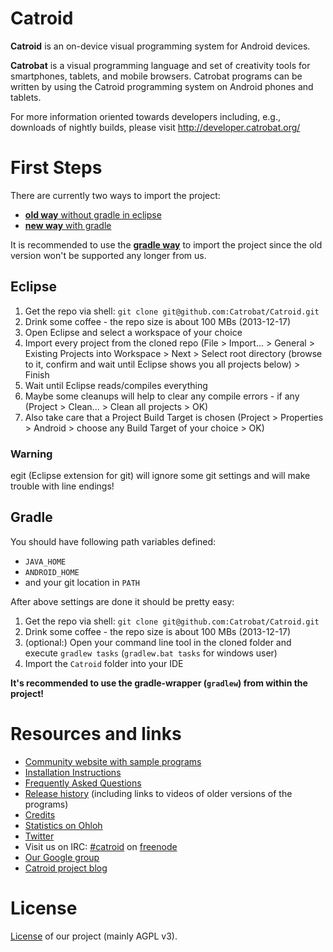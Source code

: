 # Catroid #

**Catroid** is an on-device visual programming system for Android devices.

**Catrobat** is a visual programming language and set of creativity tools for smartphones, tablets, and mobile browsers. 
Catrobat programs can be written by using the Catroid programming system on Android phones and tablets.

For more information oriented towards developers including, e.g., downloads of nightly builds, please visit http://developer.catrobat.org/

# First Steps #

There are currently two ways to import the project:
  * [**old way** without gradle in eclipse](#eclipse)
  * [**new way** with gradle](#gradle)
  
It is recommended to use the [**gradle way**](#gradle) to import the project since the old version won't be supported any longer from us.

## Eclipse ##
1. Get the repo via shell: `git clone git@github.com:Catrobat/Catroid.git`
2. Drink some coffee - the repo size is about 100 MBs (2013-12-17)
3. Open Eclipse and select a workspace of your choice
4. Import every project from the cloned repo (File > Import... > General > Existing Projects into Workspace > Next > Select root directory (browse to it, confirm and wait until Eclipse shows you all projects below) > Finish
5. Wait until Eclipse reads/compiles everything
6. Maybe some cleanups will help to clear any compile errors - if any (Project > Clean... > Clean all projects > OK)
7. Also take care that a Project Build Target is chosen (Project > Properties > Android > choose any Build Target of your choice > OK)

### Warning ###
 
egit (Eclipse extension for git) will ignore some git settings and will make trouble with line endings!

## Gradle ##
You should have following path variables defined:
  * ```JAVA_HOME```
  * ```ANDROID_HOME```
  * and your git location in ```PATH```

After above settings are done it should be pretty easy:

1. Get the repo via shell: `git clone git@github.com:Catrobat/Catroid.git`
2. Drink some coffee - the repo size is about 100 MBs (2013-12-17)
3. (optional:) Open your command line tool in the cloned folder and execute ```gradlew tasks``` (```gradlew.bat tasks``` for windows user)
4. Import the ```Catroid``` folder into your IDE

**It's recommended to use the gradle-wrapper (```gradlew```) from within the project!**


Resources and links
=========
* [Community website with sample programs](https://pocketcode.org/)
* [Installation Instructions](https://github.com/Catrobat/Catroid/wiki/Installation-Instructions)
* [Frequently Asked Questions](https://github.com/Catrobat/Catroid/wiki/Frequently-Asked-Questions)
* [Release history](https://github.com/Catrobat/Catroid/wiki/Release-History) (including links to videos of older versions of the programs)
* [Credits](http://developer.catrobat.org/credits)
* [Statistics on Ohloh](https://www.ohloh.net/p/catrobat/)
* [Twitter](http://twitter.com/Catroid)
* Visit us on IRC: [#catroid](http://webchat.freenode.net/?channels=catroid&uio=d4) on [freenode](http://freenode.net/)
* [Our Google group](https://groups.google.com/forum/?fromgroups#!forum/catrobat)
* [Catroid project blog](http://blog.catroid.org/)

License
=======
[License](http://developer.catrobat.org/licenses) of our project (mainly AGPL v3).
